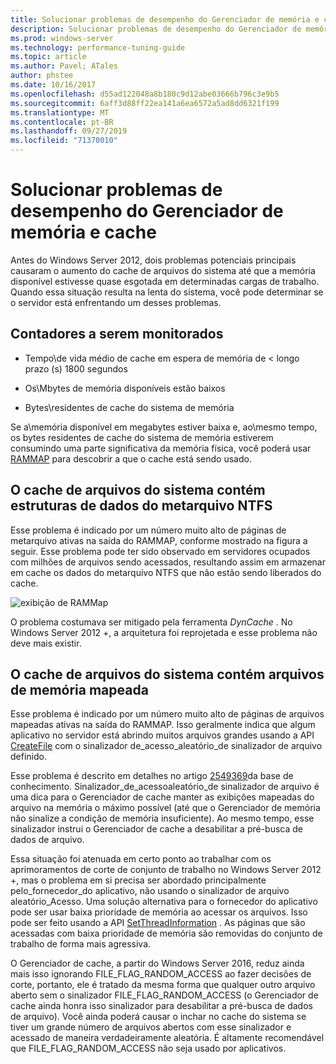 ```yaml
---
title: Solucionar problemas de desempenho do Gerenciador de memória e cache
description: Solucionar problemas de desempenho do Gerenciador de memória e cache no Windows Server 16
ms.prod: windows-server
ms.technology: performance-tuning-guide
ms.topic: article
ms.author: Pavel; ATales
author: phstee
ms.date: 10/16/2017
ms.openlocfilehash: d55ad122048a8b180c9d12abe03666b796c3e9b5
ms.sourcegitcommit: 6aff3d88ff22ea141a6ea6572a5ad8dd6321f199
ms.translationtype: MT
ms.contentlocale: pt-BR
ms.lasthandoff: 09/27/2019
ms.locfileid: "71370010"
---
```

# <a name="troubleshoot-cache-and-memory-manager-performance-issues"></a>Solucionar problemas de desempenho do Gerenciador de memória e cache

Antes do Windows Server 2012, dois problemas potenciais principais causaram o aumento do cache de arquivos do sistema até que a memória disponível estivesse quase esgotada em determinadas cargas de trabalho. Quando essa situação resulta na lenta do sistema, você pode determinar se o servidor está enfrentando um desses problemas.


## <a name="counters-to-monitor"></a>Contadores a serem monitorados

-   Tempo\\de vida médio de cache em espera de memória de &lt; longo prazo (s) 1800 segundos

-   Os\\Mbytes de memória disponíveis estão baixos

-   Bytes\\residentes de cache do sistema de memória

Se a\\memória disponível em megabytes estiver baixa e, ao\\mesmo tempo, os bytes residentes de cache do sistema de memória estiverem consumindo uma parte significativa da memória física, você poderá usar [RAMMAP](https://technet.microsoft.com/sysinternals/ff700229.aspx) para descobrir a que o cache está sendo usado.

## <a name="system-file-cache-contains-ntfs-metafile-data-structures"></a>O cache de arquivos do sistema contém estruturas de dados do metarquivo NTFS


Esse problema é indicado por um número muito alto de páginas de metarquivo ativas na saída do RAMMAP, conforme mostrado na figura a seguir. Esse problema pode ter sido observado em servidores ocupados com milhões de arquivos sendo acessados, resultando assim em armazenar em cache os dados do metarquivo NTFS que não estão sendo liberados do cache.

![exibição de RAMMap](../../media/perftune-guide-rammap.png)

O problema costumava ser mitigado pela ferramenta *DynCache* . No Windows Server 2012 +, a arquitetura foi reprojetada e esse problema não deve mais existir.

## <a name="system-file-cache-contains-memory-mapped-files"></a>O cache de arquivos do sistema contém arquivos de memória mapeada


Esse problema é indicado por um número muito alto de páginas de arquivos mapeadas ativas na saída do RAMMAP. Isso geralmente indica que algum aplicativo no servidor está abrindo muitos arquivos grandes usando a API [CreateFile](https://msdn.microsoft.com/library/windows/desktop/aa363858.aspx) com o sinalizador de\_acesso\_aleatório\_de sinalizador de arquivo definido.

Esse problema é descrito em detalhes no artigo [2549369](https://support.microsoft.com/default.aspx?scid=kb;en-US;2549369)da base de conhecimento. Sinalizador\_de\_acessoaleatório\_de sinalizador de arquivo é uma dica para o Gerenciador de cache manter as exibições mapeadas do arquivo na memória o máximo possível (até que o Gerenciador de memória não sinalize a condição de memória insuficiente). Ao mesmo tempo, esse sinalizador instrui o Gerenciador de cache a desabilitar a pré-busca de dados de arquivo.

Essa situação foi atenuada em certo ponto ao trabalhar com os aprimoramentos de corte de conjunto de trabalho no Windows Server 2012 +, mas o problema em si precisa ser abordado principalmente pelo\_fornecedor\_do aplicativo, não usando o sinalizador de arquivo aleatório\_Acesso. Uma solução alternativa para o fornecedor do aplicativo pode ser usar baixa prioridade de memória ao acessar os arquivos. Isso pode ser feito usando a API [SetThreadInformation](https://msdn.microsoft.com/library/windows/desktop/hh448390.aspx) . As páginas que são acessadas com baixa prioridade de memória são removidas do conjunto de trabalho de forma mais agressiva.

O Gerenciador de cache, a partir do Windows Server 2016, reduz ainda mais isso ignorando FILE_FLAG_RANDOM_ACCESS ao fazer decisões de corte, portanto, ele é tratado da mesma forma que qualquer outro arquivo aberto sem o sinalizador FILE_FLAG_RANDOM_ACCESS (o Gerenciador de cache ainda honra isso sinalizador para desabilitar a pré-busca de dados de arquivo). Você ainda poderá causar o inchar no cache do sistema se tiver um grande número de arquivos abertos com esse sinalizador e acessado de maneira verdadeiramente aleatória. É altamente recomendável que FILE_FLAG_RANDOM_ACCESS não seja usado por aplicativos.
